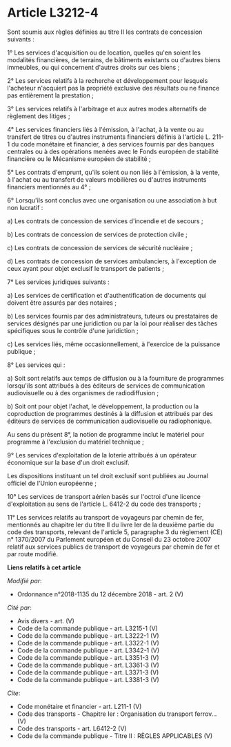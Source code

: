 # Article L3212-4

Sont soumis aux règles définies au titre II les contrats de concession suivants : 

1° Les services d'acquisition ou de location, quelles qu'en soient les modalités financières, de terrains, de bâtiments
existants ou d'autres biens immeubles, ou qui concernent d'autres droits sur ces biens ; 

2° Les services relatifs à la recherche et développement pour lesquels l'acheteur n'acquiert pas la propriété exclusive des
résultats ou ne finance pas entièrement la prestation ; 

3° Les services relatifs à l'arbitrage et aux autres modes alternatifs de règlement des litiges ; 

4° Les services financiers liés à l'émission, à l'achat, à la vente ou au transfert de titres ou d'autres instruments
financiers définis à l'article L. 211-1 du code monétaire et financier, à des services fournis par des banques centrales ou à
des opérations menées avec le Fonds européen de stabilité financière ou le Mécanisme européen de stabilité ; 

5° Les contrats d'emprunt, qu'ils soient ou non liés à l'émission, à la vente, à l'achat ou au transfert de valeurs
mobilières ou d'autres instruments financiers mentionnés au 4° ; 

6° Lorsqu'ils sont conclus avec une organisation ou une association à but non lucratif : 

a) Les contrats de concession de services d'incendie et de secours ; 

b) Les contrats de concession de services de protection civile ; 

c) Les contrats de concession de services de sécurité nucléaire ; 

d) Les contrats de concession de services ambulanciers, à l'exception de ceux ayant pour objet exclusif le transport de
patients ; 

7° Les services juridiques suivants : 

a) Les services de certification et d'authentification de documents qui doivent être assurés par des notaires ; 

b) Les services fournis par des administrateurs, tuteurs ou prestataires de services désignés par une juridiction ou par la
loi pour réaliser des tâches spécifiques sous le contrôle d'une juridiction ; 

c) Les services liés, même occasionnellement, à l'exercice de la puissance publique ; 

8° Les services qui : 

a) Soit sont relatifs aux temps de diffusion ou à la fourniture de programmes lorsqu'ils sont attribués à des éditeurs de
services de communication audiovisuelle ou à des organismes de radiodiffusion ; 

b) Soit ont pour objet l'achat, le développement, la production ou la coproduction de programmes destinés à la diffusion et
attribués par des éditeurs de services de communication audiovisuelle ou radiophonique. 

Au sens du présent 8°, la notion de programme inclut le matériel pour programme à l'exclusion du matériel technique ; 

9° Les services d'exploitation de la loterie attribués à un opérateur économique sur la base d'un droit exclusif. 

Les dispositions instituant un tel droit exclusif sont publiées au Journal officiel de l'Union européenne ; 

10° Les services de transport aérien basés sur l'octroi d'une licence d'exploitation au sens de l'article L. 6412-2 du code
des transports ; 

11° Les services relatifs au transport de voyageurs par chemin de fer, mentionnés au chapitre Ier du titre II du livre Ier de
la deuxième partie du code des transports, relevant de l'article 5, paragraphe 3 du règlement (CE) n° 1370/2007 du Parlement
européen et du Conseil du 23 octobre 2007 relatif aux services publics de transport de voyageurs par chemin de fer et par
route modifié.

**Liens relatifs à cet article**

_Modifié par_:

  - Ordonnance n°2018-1135 du 12 décembre 2018 - art. 2 (V)

_Cité par_:

  - Avis divers - art. (V)
  - Code de la commande publique - art. L3215-1 (V)
  - Code de la commande publique - art. L3222-1 (V)
  - Code de la commande publique - art. L3322-1 (V)
  - Code de la commande publique - art. L3342-1 (V)
  - Code de la commande publique - art. L3351-3 (V)
  - Code de la commande publique - art. L3361-3 (V)
  - Code de la commande publique - art. L3371-3 (V)
  - Code de la commande publique - art. L3381-3 (V)

_Cite_:

  - Code monétaire et financier - art. L211-1 (V)
  - Code des transports -  Chapitre Ier : Organisation du transport ferrov... (V)
  - Code des transports - art. L6412-2 (V)
  - Code de la commande publique -  Titre II : RÈGLES APPLICABLES (V)
